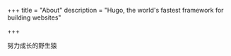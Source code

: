 +++
title = "About"
description = "Hugo, the world's fastest framework for building websites"

+++

努力成长的野生猿
